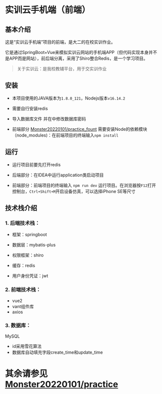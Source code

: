 # 实训云手机端（前端）

## 基本介绍

这是“实训云手机端”项目的前端，是大二的在校实训作业。

它是通过SpringBoot+Vue来模拟实训云网站的手机端APP（但代码实现本身并不是APP而是网站），前后端分离，采用了Shiro整合Redis，是一个学习项目。

> 关于实训云：是我校教辅平台，用于交实训作业



## 安装

- 本项目使用的JAVA版本为`1.8.0_121`，Nodejs版本`v16.14.2`

- 需要自行安装redis

- 导入数据库文件 [](practice.sql)并在[](src/main/resources/application.yml)中修改数据库密码

- 前端部分 [Monster20220101/practice_fount](https://github.com/Monster20220101/practice_fount) 需要安装Node的依赖模块（node_modules)：在前端项目的终端输入`npm install`



## 运行

- 运行项目前要先打开redis

- 后端部分：在IDEA中运行application类启动项目

- 前端部分：前端项目的终端输入 `npm run dev` 运行项目。在浏览器按`F12`打开控制台，`Ctrl+Shift+M`开启设备仿真，可以选择iPhone SE等尺寸



## 技术栈介绍

### 1. 后端技术栈：

- 框架：springboot

- 数据层：mybatis-plus

- 权限框架：shiro

- 缓存：redis

- 用户身份凭证：jwt

### 2. 前端技术栈：

- vue2
- vant组件库
- axios

### 3. 数据库：

MySQL

- id采用雪花算法
- 数据库自动填充字段create_time和update_time



# 其余请参见 [Monster20220101/practice](https://github.com/Monster20220101/practice?tab=readme-ov-file#实训云手机端后端)

